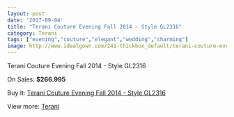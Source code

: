 ```yaml
---
layout: post
date: '2017-09-04'
title: "Terani Couture Evening Fall 2014 - Style GL2316"
category: Terani
tags: ["evening","couture","elegant","wedding","charming"]
image: http://www.idealgown.com/241-thickbox_default/terani-couture-evening-fall-2014-style-gl2316.jpg
---
```

Terani Couture Evening Fall 2014 - Style GL2316

On Sales: **$266.995**
<a href="https://www.idealgown.com/en/terani/79-terani-couture-evening-fall-2014-style-gl2316.html"><amp-img layout="responsive" width="600" height="600" src="//www.idealgown.com/241-thickbox_default/terani-couture-evening-fall-2014-style-gl2316.jpg" alt="Terani Couture Evening Fall 2014 - Style GL2316 0" /></a>
<a href="https://www.idealgown.com/en/terani/79-terani-couture-evening-fall-2014-style-gl2316.html"><amp-img layout="responsive" width="600" height="600" src="//www.idealgown.com/243-thickbox_default/terani-couture-evening-fall-2014-style-gl2316.jpg" alt="Terani Couture Evening Fall 2014 - Style GL2316 1" /></a>
<a href="https://www.idealgown.com/en/terani/79-terani-couture-evening-fall-2014-style-gl2316.html"><amp-img layout="responsive" width="600" height="600" src="//www.idealgown.com/242-thickbox_default/terani-couture-evening-fall-2014-style-gl2316.jpg" alt="Terani Couture Evening Fall 2014 - Style GL2316 2" /></a>

Buy it: [Terani Couture Evening Fall 2014 - Style GL2316](https://www.idealgown.com/en/terani/79-terani-couture-evening-fall-2014-style-gl2316.html "Terani Couture Evening Fall 2014 - Style GL2316")

View more: [Terani](https://www.idealgown.com/en/4-terani "Terani")